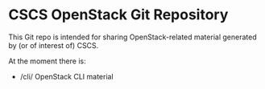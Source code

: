 # CSCS OpenStack Git Repository

This Git repo is intended for sharing OpenStack-related material generated by (or of interest of) CSCS.

At the moment there is: 
* /cli/   OpenStack CLI material


